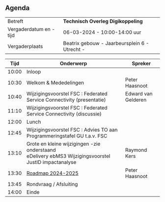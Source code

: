 ## Agenda

|  |   |
|------------------------|-------------------------------------| 
| Betreft  | **Technisch Overleg Digikoppeling** |
| Vergaderdatum en -tijd | 06-03-2024 - 10:00-14:00 uur  |
| Vergaderplaats  | Beatrix gebouw - Jaarbeursplein 6 - Utrecht - |


| Tijd | Onderwerp |Spreker|
| --- | --- | --- |
| 10:00 | Inloop        | 
| 10:30 | Welkom & Mededelingen        |    Peter Haasnoot |
| 10:40 | Wijzigingsvoorstel FSC : Federated Service Connectivity (presentatie) |Edward van Gelderen |
| 11:10 | Wijzigingsvoorstel FSC : Federated Service Connectivity (discussie) |
| 12:00 | Lunch|
| 12:45 | Wijzigingsvoorstel FSC : Advies TO aan Programmeringstafel GU t.a.v. FSC|| 
| 13:10 | Grote en kleine wijzigingen -zie onderstaand <BR>          eDelivery ebMS3 Wijzigingsvoorstel JustID impactanalyse|Raymond Kers|
| 13:30 | [Roadmap 2024-2025](https://github.com/Logius-standaarden/Digikoppeling-Algemeen/blob/roadmap_2024-2026/Digikoppeling_Roadmap_2024_2025.md#tijdlijn-roadmap-digikoppeling-standaarden) |Peter Haasnoot|
| 13:45 | Rondvraag / Afsluiting |
| 14:00 | Einde |
